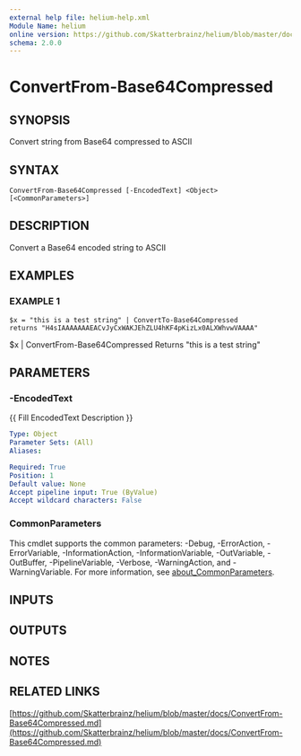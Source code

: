 ```yaml
---
external help file: helium-help.xml
Module Name: helium
online version: https://github.com/Skatterbrainz/helium/blob/master/docs/ConvertFrom-Base64Compressed.md
schema: 2.0.0
---
```


# ConvertFrom-Base64Compressed

## SYNOPSIS
Convert string from Base64 compressed to ASCII

## SYNTAX

```
ConvertFrom-Base64Compressed [-EncodedText] <Object> [<CommonParameters>]
```

## DESCRIPTION
Convert a Base64 encoded string to ASCII

## EXAMPLES

### EXAMPLE 1
```
$x = "this is a test string" | ConvertTo-Base64Compressed
returns "H4sIAAAAAAAEACvJyCxWAKJEhZLU4hKF4pKizLx0ALXWhvwVAAAA"
```

$x | ConvertFrom-Base64Compressed
Returns "this is a test string"

## PARAMETERS

### -EncodedText
{{ Fill EncodedText Description }}

```yaml
Type: Object
Parameter Sets: (All)
Aliases:

Required: True
Position: 1
Default value: None
Accept pipeline input: True (ByValue)
Accept wildcard characters: False
```

### CommonParameters
This cmdlet supports the common parameters: -Debug, -ErrorAction, -ErrorVariable, -InformationAction, -InformationVariable, -OutVariable, -OutBuffer, -PipelineVariable, -Verbose, -WarningAction, and -WarningVariable. For more information, see [about_CommonParameters](http://go.microsoft.com/fwlink/?LinkID=113216).

## INPUTS

## OUTPUTS

## NOTES

## RELATED LINKS

[https://github.com/Skatterbrainz/helium/blob/master/docs/ConvertFrom-Base64Compressed.md](https://github.com/Skatterbrainz/helium/blob/master/docs/ConvertFrom-Base64Compressed.md)

